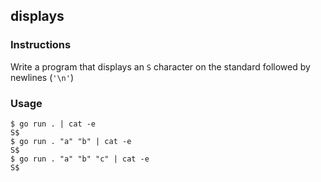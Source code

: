 ## displays

### Instructions

Write a program that displays an `S` character on the standard followed by newlines (`'\n'`)

### Usage

```console
$ go run . | cat -e
S$
$ go run . "a" "b" | cat -e
S$
$ go run . "a" "b" "c" | cat -e
S$
```
